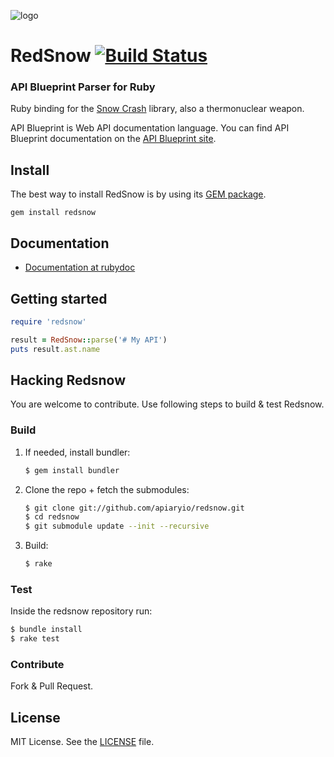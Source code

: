 ![logo](https://raw.github.com/apiaryio/api-blueprint/master/assets/logo_apiblueprint.png)

# RedSnow [![Build Status](https://travis-ci.org/apiaryio/redsnow.png?branch=master)](https://travis-ci.org/apiaryio/redsnow)
### API Blueprint Parser for Ruby
Ruby binding for the [Snow Crash](https://github.com/apiaryio/snowcrash) library, also a thermonuclear weapon.

API Blueprint is Web API documentation language. You can find API Blueprint documentation on the [API Blueprint site](http://apiblueprint.org).

## Install
The best way to install RedSnow is by using its [GEM package](https://rubygems.org/gems/redsnow).

    gem install redsnow

## Documentation

- [Documentation at rubydoc](http://rubydoc.info/gems/redsnow/)

## Getting started

```ruby
require 'redsnow'

result = RedSnow::parse('# My API')
puts result.ast.name
```

## Hacking Redsnow
You are welcome to contribute. Use following steps to build & test Redsnow.

### Build


1. If needed, install bundler:

    ```sh
    $ gem install bundler
    ```

2. Clone the repo + fetch the submodules:

    ```sh
    $ git clone git://github.com/apiaryio/redsnow.git
    $ cd redsnow
    $ git submodule update --init --recursive
    ```

3. Build:

    ```sh
    $ rake
    ```

### Test
Inside the redsnow repository run:

```sh
$ bundle install
$ rake test
```

### Contribute
Fork & Pull Request.

## License
MIT License. See the [LICENSE](https://github.com/apiaryio/protagonist/blob/master/LICENSE) file.
